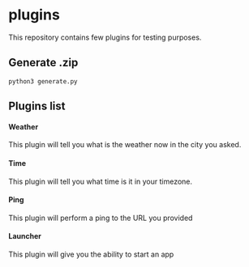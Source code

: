 # plugins
This repository contains few plugins for testing purposes.

## Generate .zip

```shell
python3 generate.py
```

## Plugins list

#### Weather

This plugin will tell you what is the weather now in the city you asked.

#### Time

This plugin will tell you what time is it in your timezone.

#### Ping

This plugin will perform a ping to the URL you provided

#### Launcher

This plugin will give you the ability to start an app 

